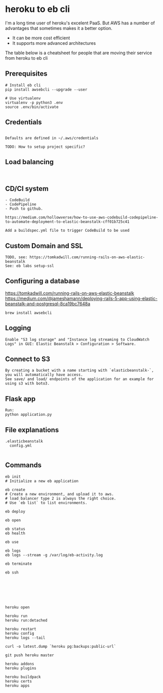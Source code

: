 heroku to eb cli
================

I'm a long time user of heroku's excelent PaaS. But AWS has a number of advantages that sometimes makes it a better option.

- It can be more cost efficient
- It supports more advanced architectures

The table below is a cheatsheet for people that are moving their service from heroku to eb cli 

Prerequisites
-------------
```
# Install eb cli
pip install awsebcli --upgrade --user

# Use virtualenv
virtualenv -p python3 .env
source .env/bin/activate
```

Credentials
------------
```

Defaults are defined in ~/.aws/credentials

TODO: How to setup project specific?

```

Load balancing
--------------
```


```

CD/CI system
------------
```
- CodeBuild
- CodePipeline
- Push to github.

https://medium.com/hollowverse/how-to-use-aws-codebuild-codepipeline-to-automate-deployment-to-elastic-beanstalk-cff01b725c41

Add a buildspec.yml file to trigger CodeBuild to be used
```

Custom Domain and SSL
---------------------
```
TODO, see: https://tomkadwill.com/running-rails-on-aws-elastic-beanstalk
See: eb labs setup-ssl
```

Configuring a database
------------------------

https://tomkadwill.com/running-rails-on-aws-elastic-beanstalk
https://medium.com/@jameshamann/deploying-rails-5-app-using-elastic-beanstalk-and-postgresql-8ca19bc7648a

```
brew install awsebcli
```


Logging
--------
```
Enable "S3 log storage" and "Instance log streaming to CloudWatch Logs" in GUI: Elastic Beanstalk > Configuration > Software.
```

Connect to S3
-------------
```
By creating a bucket with a name starting with `elasticbeanstalk-`, you will automatically have access.
See save/ and load/ endpoints of the application for an example for using s3 with boto3.

```

Flask app
---------
```
Run:
python application.py
```

File explanations
-----------------
```
.elasticbeanstalk
  config.yml


```

Commands
--------

```
eb init
# Initialize a new eb application

eb create
# Create a new environment, and upload it to aws.
# load balancer type 2 is always the right choice.
# Use `eb list` to list environments.

eb deploy

eb open

eb status
eb health

eb use

eb logs
eb logs --stream -g /var/log/eb-activity.log

eb terminate

eb ssh







heroku open

heroku run 
heroku run:detached

heroku restart
heroku config
heroku logs --tail

curl -o latest.dump `heroku pg:backups:public-url`

git push heroku master

heroku addons
heroku plugins

heroku buildpack
heroku certs
heroku apps
```
